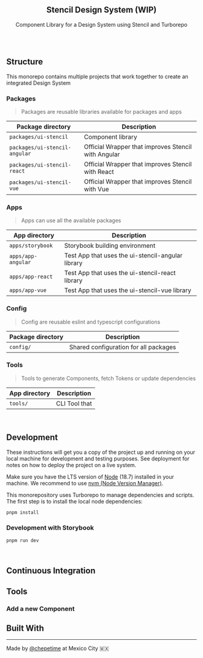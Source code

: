 <div align="center">
  <h2 align="center"><strong>Stencil Design System (WIP)</strong></h2>
  <p align="center">
    Component Library for a Design System using Stencil and Turborepo
  </p>

</div>

<br/>
<br/>

## Structure

This monorepo contains multiple projects that work together to create an integrated Design System

### Packages

> Packages are reusable libraries available for packages and apps

| Package directory             | Description                                         |
| ----------------------------- | --------------------------------------------------- |
| `packages/ui-stencil`         | Component library                                   |
| `packages/ui-stencil-angular` | Official Wrapper that improves Stencil with Angular |
| `packages/ui-stencil-react`   | Official Wrapper that improves Stencil with React   |
| `packages/ui-stencil-vue`     | Official Wrapper that improves Stencil with Vue     |

### Apps

> Apps can use all the available packages

| App directory      | Description                                       |
| ------------------ | ------------------------------------------------- |
| `apps/storybook`   | Storybook building environment                    |
| `apps/app-angular` | Test App that uses the ui-stencil-angular library |
| `apps/app-react`   | Test App that uses the ui-stencil-react library   |
| `apps/app-vue`     | Test App that uses the ui-stencil-vue library     |

### Config

> Config are reusable eslint and typescript configurations

| Package directory | Description                           |
| ----------------- | ------------------------------------- |
| `config/`         | Shared configuration for all packages |

### Tools

> Tools to generate Components, fetch Tokens or update dependencies

| App directory | Description   |
| ------------- | ------------- |
| `tools/`      | CLI Tool that |

<br/>

## Development

These instructions will get you a copy of the project up and running on your local machine for development and testing purposes. See deployment for notes on how to deploy the project on a live system.

Make sure you have the LTS version of [Node](https://nodejs.dev/) (18.7) installed in your machine. We recommend to use [nvm (Node Version Manager)](https://github.com/nvm-sh/nvm).

This monorepository uses Turborepo to manage dependencies and scripts. The first step is to install the local node dependencies:

```sh
pnpm install
```

### Development with Storybook

```shell
pnpm run dev
```

<br/>

## Continuous Integration

## Tools

### Add a new Component

## Built With

---

Made by [@chepetime](https://github.com/chepetimetime) at Mexico City 🇲🇽
